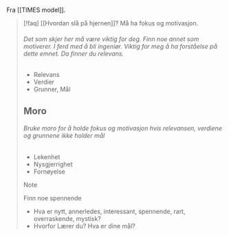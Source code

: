 Fra [[TIMES model]].
> [!faq] [[Hvordan slå på hjernen]]?
> Må ha fokus og motivasjon.
>###### Det som skjer her må være viktig for deg. Finn noe annet som motiverer.  I ferd med å bli ingeniør. Viktig for meg å ha forståelse på dette emnet. Da finner du relevans.
> - Relevans
> - Verdier
> - Grunner, Mål
> ## Moro
> ######  Bruke moro for å holde fokus og motivasjon hvis relevansen, verdiene og grunnene ikke holder mål
> - Lekenhet
> - Nysgjerrighet
> - Fornøyelse
>> [!NOTE]
> > Finn noe spennende
> > - Hva er nytt, annerledes, interessant, spennende, rart, overraskende, mystisk?
> > - Hvorfor Lærer du? Hva er dine mål?
